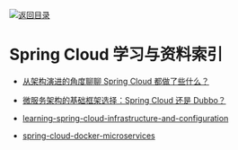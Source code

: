 [![返回目录](https://parg.co/UGo)](https://parg.co/b4z) 
 
 
# Spring Cloud 学习与资料索引

* [从架构演进的角度聊聊 Spring Cloud 都做了些什么？](https://mp.weixin.qq.com/s/MNBGWjm-QJtbVnD7tlaufQ)

* [微服务架构的基础框架选择：Spring Cloud 还是 Dubbo？](http://blog.didispace.com/microservice-framework/)

* [learning-spring-cloud-infrastructure-and-configuration](https://www.javacodegeeks.com/2015/06/learning-spring-cloud-infrastructure-and-configuration.html)

* [spring-cloud-docker-microservices](http://www.kennybastani.com/2015/07/spring-cloud-docker-microservices.html)
